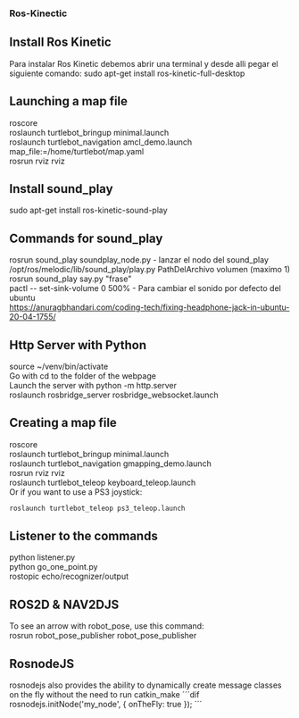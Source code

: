 ### Ros-Kinectic

## Install Ros Kinetic
Para instalar Ros Kinetic debemos abrir una terminal y desde alli pegar el siguiente comando:
sudo apt-get install ros-kinetic-full-desktop

## Launching a map file
roscore<br> 
roslaunch turtlebot_bringup minimal.launch<br> 
roslaunch turtlebot_navigation amcl_demo.launch map_file:=/home/turtlebot/map.yaml<br> 
rosrun rviz rviz<br> 

## Install sound_play
sudo apt-get install ros-kinetic-sound-play<br> 

## Commands for sound_play
rosrun sound_play soundplay_node.py - lanzar el nodo del sound_play<br> 
/opt/ros/melodic/lib/sound_play/play.py PathDelArchivo volumen (maximo 1)<br> 
rosrun sound_play say.py "frase"<br> 
pactl -- set-sink-volume 0 500% - Para cambiar el sonido por defecto del ubuntu<br> 
https://anuragbhandari.com/coding-tech/fixing-headphone-jack-in-ubuntu-20-04-1755/<br> 

## Http Server with Python
source ~/venv/bin/activate<br> 
Go with cd to the folder of the webpage<br> 
Launch the server with python -m http.server<br> 
roslaunch rosbridge_server rosbridge_websocket.launch<br> 

## Creating a map file
roscore<br> 
roslaunch turtlebot_bringup minimal.launch<br> 
roslaunch turtlebot_navigation gmapping_demo.launch<br> 
rosrun rviz rviz<br> 
roslaunch turtlebot_teleop keyboard_teleop.launch<br>
Or if you want to use a PS3 joystick:<br> 

```diff
roslaunch turtlebot_teleop ps3_teleop.launch
```
<!-- http://library.isr.ist.utl.pt/docs/roswiki/turtlebot_teleop(2f)Tutorials(2f)TurtleBot(20)Joystick(20)Teleoperation.html -->



## Listener to the commands
python listener.py<br>
python go_one_point.py<br>
rostopic echo/recognizer/output<br>

## ROS2D & NAV2DJS
To see an arrow with robot_pose, use this command:<br>
rosrun robot_pose_publisher robot_pose_publisher<br>

## RosnodeJS
rosnodejs also provides the ability to dynamically create message classes on the fly without the need to run catkin_make
´´´dif
rosnodejs.initNode('my_node',
                   { onTheFly: true });
´´´
